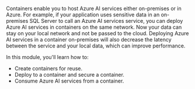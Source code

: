 
Containers enable you to host Azure AI services either on-premises or in Azure. For example, if your application uses sensitive data in an on-premises SQL Server to call an Azure AI services service, you can deploy Azure AI services in containers on the same network. Now your data can stay on your local network and not be passed to the cloud. Deploying Azure AI services in a container on-premises will also decrease the latency between the service and your local data, which can improve performance.

In this module, you'll learn how to:

- Create containers for reuse.
- Deploy to a container and secure a container.
- Consume Azure AI services from a container.
